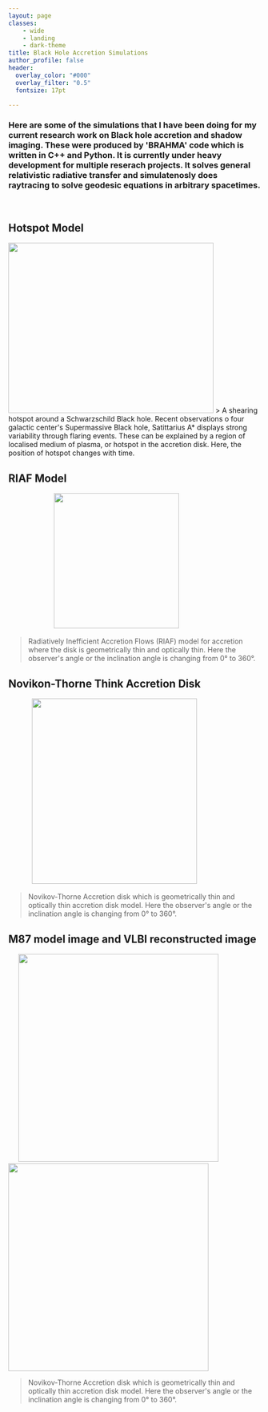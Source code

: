 ```yaml
---
layout: page
classes:
    - wide
    - landing
    - dark-theme
title: Black Hole Accretion Simulations
author_profile: false
header:
  overlay_color: "#000"
  overlay_filter: "0.5"
  fontsize: 17pt

---
```

<!-- <table>
    <tr>
        <td><img src="{{ site.baseurl }}/static/assets/img/landing/hotspot.gif" alt="Hotspot model" width="480" height="400"></td>
        <td><img src="{{ site.baseurl }}/static/assets/img/landing/riaf.gif" alt="RIAF Model" width="290" height=" 320"></td>
        <td><img src="{{ site.baseurl }}/static/assets/img/landing/thindisk.gif" alt="RIAF Model" width="400" height=" 410"></td>
    </tr>
    <tr>
        <td><img src="{{ site.baseurl }}/static/assets/img/landing/m87_powerlaw.png" alt="Hotspot model" width="400" height="400"></td>
        <td><img src="{{ site.baseurl }}/static/assets/img/landing/rec_average_m87.png" alt="RIAF Model" width="400" height="400"></td>
      </tr>
</table> -->
### Here are some of the simulations that I have been doing for my current research work on Black hole accretion and shadow imaging. These were produced by 'BRAHMA' code which is written in C++ and Python. It is currently under heavy development for multiple reserach projects. It solves general relativistic radiative transfer and simulatenosly does raytracing to solve geodesic equations in arbitrary spacetimes. 

<br>

## Hotspot Model
<img align="up" width="410" height="340" src="{{ site.baseurl }}/static/assets/img/landing/hotspot.gif">
> A shearing hotspot around a Schwarzschild Black hole. Recent observations o four galactic center's Supermassive Black hole, Satittarius A* displays strong variability through flaring events. These can be explained by a region of localised medium of plasma, or hotspot in the accretion disk. Here, the position of hotspot changes with time.

## RIAF Model
&nbsp;&nbsp;&nbsp;&nbsp;&nbsp;&nbsp;&nbsp;&nbsp;&nbsp;&nbsp;&nbsp;&nbsp;&nbsp;&nbsp;&nbsp;&nbsp;&nbsp;&nbsp;&nbsp;&nbsp;&nbsp;&nbsp;
<img align="up" width="250" height=" 270" src="{{ site.baseurl }}/static/assets/img/landing/riaf.gif">
> Radiatively Inefficient Accretion Flows (RIAF) model for accretion where the disk is geometrically thin and optically thin. Here the observer's angle or the inclination angle is changing from 0° to 360°. 


## Novikon-Thorne Think Accretion Disk
&nbsp;&nbsp;&nbsp;&nbsp;&nbsp;&nbsp;&nbsp;&nbsp;&nbsp;&nbsp;&nbsp;
<img align="up" width="330" height=" 370" src="{{ site.baseurl }}/static/assets/img/landing/thindisk.gif">
> Novikov-Thorne Accretion disk which is geometrically thin and optically thin accretion disk model. Here the observer's angle or the inclination angle is changing from 0° to 360°. 


## M87 model image and VLBI reconstructed image
&nbsp;&nbsp;&nbsp;&nbsp;
<img align="up" width="400" height=" 415" src="{{ site.baseurl }}/static/assets/img/landing/m87_powerlaw.png"> 
&nbsp;&nbsp;&nbsp;&nbsp;&nbsp;&nbsp;&nbsp;
<img align="up" width="400" height=" 415" src="{{ site.baseurl }}/static/assets/img/landing/rec_average_m87.png">
> Novikov-Thorne Accretion disk which is geometrically thin and optically thin accretion disk model. Here the observer's angle or the inclination angle is changing from 0° to 360°. 

<!-- <img src="{{ site.baseurl }}/static/assets/img/landing/hotspot.gif" alt="Hotspot model" width="480" height="400">
<img src="{{ site.baseurl }}/static/assets/img/landing/hotspot.gif" alt="Hotspot model" width="480" height="400"> -->

